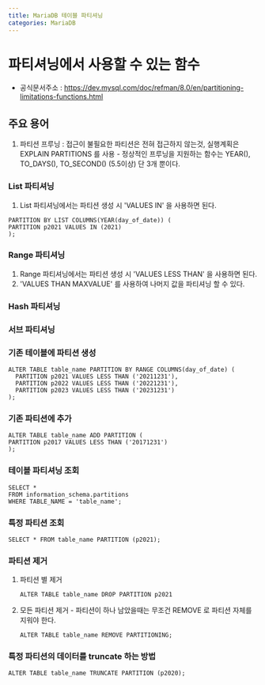 ```yaml
---
title: MariaDB 테이블 파티셔닝
categories: MariaDB
---
```


# 파티셔닝에서 사용할 수 있는 함수
  - 공식문서주소 : https://dev.mysql.com/doc/refman/8.0/en/partitioning-limitations-functions.html
  
## 주요 용어
  1. 파티션 프루닝 : 접근이 불필요한 파티션은 전혀 접근하지 않는것, 실행계획은 EXPLAIN PARTITIONS 를 사용
    - 정상적인 프루닝을 지원하는 함수는 YEAR(), TO_DAYS(), TO_SECOND() (5.5이상) 단 3개 뿐이다.

### List 파티셔닝
  1. List 파티셔닝에서는 파티션 생성 시 'VALUES IN' 을 사용하면 된다.
  ```
  PARTITION BY LIST COLUMNS(YEAR(day_of_date)) (
  PARTITION p2021 VALUES IN (2021)
  );
  ```
### Range 파티셔닝
  1. Range 파티셔닝에서는 파티션 생성 시 'VALUES LESS THAN' 을 사용하면 된다.
  2. 'VALUES THAN MAXVALUE' 를 사용하여 나머지 값을 파티셔닝 할 수 있다.
  
### Hash 파티셔닝
  
### 서브 파티셔닝

### 기존 테이블에 파티션 생성
  ```
  ALTER TABLE table_name PARTITION BY RANGE COLUMNS(day_of_date) (
	PARTITION p2021 VALUES LESS THAN ('20211231'),
	PARTITION p2022 VALUES LESS THAN ('20221231'),
	PARTITION p2023 VALUES LESS THAN ('20231231')
  );
  ```
  
### 기존 파티션에 추가
  ```
  ALTER TABLE table_name ADD PARTITION (
  PARTITION p2017 VALUES LESS THAN ('20171231')
  );
  ```
### 테이블 파티셔닝 조회
  ```
  SELECT *
  FROM information_schema.partitions
  WHERE TABLE_NAME = 'table_name';
  ```

### 특정 파티션 조회
  ```
  SELECT * FROM table_name PARTITION (p2021);
  ```
### 파티션 제거
  1. 파티션 별 제거
      ```
      ALTER TABLE table_name DROP PARTITION p2021
      ```
  2. 모든 파티션 제거
    - 파티션이 하나 남았을때는 무조건 REMOVE 로 파티션 자체를 지워야 한다.
	    ```
	    ALTER TABLE table_name REMOVE PARTITIONING;
	    ```
### 특정 파티션의 데이터를 truncate 하는 방법
  ```
  ALTER TABLE table_name TRUNCATE PARTITION (p2020);
  ```

